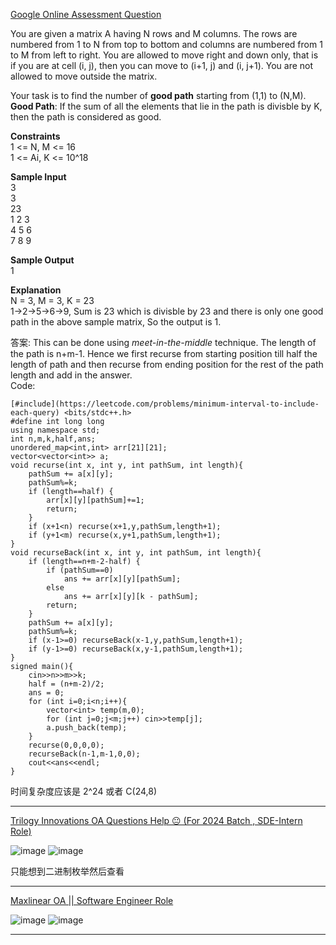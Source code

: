 [Google Online Assessment Question](https://leetcode.com/discuss/interview-question/2324457/Google-Online-Assessment-Question)

You are given a matrix A having N rows and M columns. The rows are numbered from 1 to N from top to bottom and columns are numbered from 1 to M from left to right. You are allowed to move right and down only, that is if you are at cell (i, j), then you can move to (i+1, j) and (i, j+1). You are not allowed to move outside the matrix.

Your task is to find the number of  **good path**  starting from (1,1) to (N,M).  
**Good Path**: If the sum of all the elements that lie in the path is divisble by K, then the path is considered as good.

**Constraints**  
1 <= N, M <= 16  
1 <= Ai, K <= 10^18

**Sample Input**  
3  
3  
23  
1 2 3  
4 5 6  
7 8 9

**Sample Output**  
1

**Explanation**  
N = 3, M = 3, K = 23  
1->2->5->6->9, Sum is 23 which is divisble by 23 and there is only one good path in the above sample matrix, So the output is 1.

答案: 
This can be done using  _meet-in-the-middle_  technique. The length of the path is n+m-1. Hence we first recurse from starting position till half the length of path and then recurse from ending position for the rest of the path length and add in the answer.  
Code:

```
[#include](https://leetcode.com/problems/minimum-interval-to-include-each-query) <bits/stdc++.h>
#define int long long
using namespace std;
int n,m,k,half,ans;
unordered_map<int,int> arr[21][21];
vector<vector<int>> a;
void recurse(int x, int y, int pathSum, int length){
    pathSum += a[x][y];
    pathSum%=k;
    if (length==half) {
        arr[x][y][pathSum]+=1;
        return;
    }
    if (x+1<n) recurse(x+1,y,pathSum,length+1);
    if (y+1<m) recurse(x,y+1,pathSum,length+1);
}
void recurseBack(int x, int y, int pathSum, int length){
    if (length==n+m-2-half) {
        if (pathSum==0)
            ans += arr[x][y][pathSum];
        else 
            ans += arr[x][y][k - pathSum];
        return;
    }
    pathSum += a[x][y];
    pathSum%=k;
    if (x-1>=0) recurseBack(x-1,y,pathSum,length+1);
    if (y-1>=0) recurseBack(x,y-1,pathSum,length+1);
}
signed main(){
    cin>>n>>m>>k;
    half = (n+m-2)/2;
    ans = 0;
    for (int i=0;i<n;i++){
        vector<int> temp(m,0);
        for (int j=0;j<m;j++) cin>>temp[j];
        a.push_back(temp);
    }
    recurse(0,0,0,0);
    recurseBack(n-1,m-1,0,0);
    cout<<ans<<endl;
}
```

时间复杂度应该是 2^24 或者 C(24,8)

--------------

[Trilogy Innovations OA Questions Help 😐 (For 2024 Batch , SDE-Intern Role)](https://leetcode.com/discuss/interview-question/2780180/Trilogy-Innovations-OA-Questions-Help-%28For-2024-Batch-SDE-Intern-Role%29)

![image](https://assets.leetcode.com/users/images/c2ed467b-c558-43a5-8baa-51edf6f35207_1667629001.849036.jpeg)
![image](https://assets.leetcode.com/users/images/024f0e18-ee8f-4ed9-9d21-d57b05315524_1667629005.7719026.jpeg)

只能想到二进制枚举然后查看 

----

[Maxlinear OA || Software Engineer Role](https://leetcode.com/discuss/interview-question/2770332/Maxlinear-OA-oror-Software-Engineer-Role)

![image](https://assets.leetcode.com/users/images/c0cc5dd1-01b9-4707-be1a-623db236d217_1667392946.0793135.png)
![image](https://assets.leetcode.com/users/images/756cc7ff-986b-4f2b-85cc-bb5311428712_1667392957.2363935.png)

----



<!--stackedit_data:
eyJoaXN0b3J5IjpbMTkzNjU5MTM4OCw4NTU1ODIwMTEsLTE4OD
EzNjgzODQsLTE1NTc2NjExNjJdfQ==
-->
